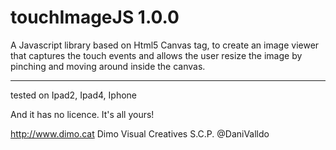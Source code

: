 touchImageJS 1.0.0
==========

A Javascript library based on Html5 Canvas tag, to create an image viewer that captures the touch events and allows the user resize the image by pinching and moving around inside the canvas.

_ _ _ _ _ _ _ _ _

tested on Ipad2, Ipad4, Iphone

And it has no licence. It's all yours!

http://www.dimo.cat
Dimo Visual Creatives S.C.P.
@DaniValldo
